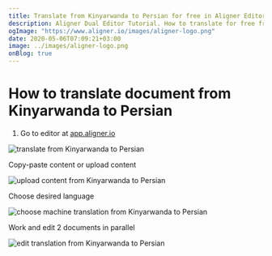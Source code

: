 ```yaml
---
title: Translate from Kinyarwanda to Persian for free in Aligner Editor
description: Aligner Dual Editor Tutorial. How to translate for free from Kinyarwanda to Persian. Aligner is multilingual document management platform. 
ogImage: "https://www.aligner.io/images/aligner-logo.png"
date: 2020-05-06T07:09:21+03:00
image: ../images/aligner-logo.png
onBlog: true
---
```


# How to translate document from Kinyarwanda to Persian

1. Go to editor at [app.aligner.io](https://app.aligner.io "Aligner App web page")

![translate from Kinyarwanda to Persian](../aligner-blank-editor.png "translate from Kinyarwanda to Persian")

Copy-paste content or upload content

![upload content from Kinyarwanda to Persian](../aligner-uploaded-document.png "upload content from Kinyarwanda to Persian")

Choose desired language

![choose machine translation from Kinyarwanda to Persian](../aligner-language-dropdown.png "choose machine translation from Kinyarwanda to Persian")

Work and edit 2 documents in parallel

![edit translation from Kinyarwanda to Persian](../aligner-double-sitded-editor.png "edit translation from Kinyarwanda to Persian")

